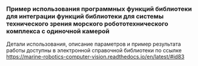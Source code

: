### Пример использования программных функций библиотеки для интеграции функций библиотеки для системы технического зрения морского робототехнического комплекса с одиночной камерой
Детали использования, описание параметров и пример результата работы доступны в электронной справочной библиотеки по ссылке https://marine-robotics-computer-vision.readthedocs.io/en/latest/#id83
